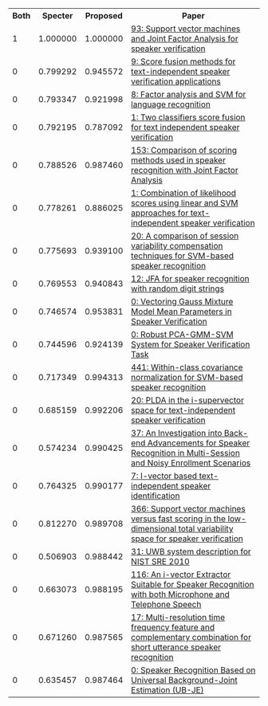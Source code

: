 <html><table><tr>
<th>Both</th>
<th>Specter</th>
<th>Proposed</th>
<th>Paper</th>
</tr>
<tr>
<td>1</td>
<td>1.000000</td>
<td>1.000000</td>
<td><a href="https://www.semanticscholar.org/paper/78d5ff04597f5bbb1962d92fd380c19c778d5f6b">93: Support vector machines and Joint Factor Analysis for speaker verification</a></td>
</tr>
<tr>
<td>0</td>
<td>0.799292</td>
<td>0.945572</td>
<td><a href="https://www.semanticscholar.org/paper/19b3664ac63151c7350450453706e1b0fffcf462">9: Score fusion methods for text-independent speaker verification applications</a></td>
</tr>
<tr>
<td>0</td>
<td>0.793347</td>
<td>0.921998</td>
<td><a href="https://www.semanticscholar.org/paper/1798eb6c1620b1e9a13b7eb54ba9aaeaf7f6e2cf">8: Factor analysis and SVM for language recognition</a></td>
</tr>
<tr>
<td>0</td>
<td>0.792195</td>
<td>0.787092</td>
<td><a href="https://www.semanticscholar.org/paper/1779355759c82e44096722d77a6b5ba2351ccb8d">1: Two classifiers score fusion for text independent speaker verification</a></td>
</tr>
<tr>
<td>0</td>
<td>0.788526</td>
<td>0.987460</td>
<td><a href="https://www.semanticscholar.org/paper/fdb787710f799c4f326768de144e89b6bb599451">153: Comparison of scoring methods used in speaker recognition with Joint Factor Analysis</a></td>
</tr>
<tr>
<td>0</td>
<td>0.778261</td>
<td>0.886025</td>
<td><a href="https://www.semanticscholar.org/paper/e948ef0b4bb5b7a39b753a6df987b1382d70fd29">1: Combination of likelihood scores using linear and SVM approaches for text-independent speaker verification</a></td>
</tr>
<tr>
<td>0</td>
<td>0.775693</td>
<td>0.939100</td>
<td><a href="https://www.semanticscholar.org/paper/fb5b621faf296fa1bef37ac3502fe0cf4725c51d">20: A comparison of session variability compensation techniques for SVM-based speaker recognition</a></td>
</tr>
<tr>
<td>0</td>
<td>0.769553</td>
<td>0.940843</td>
<td><a href="https://www.semanticscholar.org/paper/893082ac724846f9c6fdae5091566214ac54a7f5">12: JFA for speaker recognition with random digit strings</a></td>
</tr>
<tr>
<td>0</td>
<td>0.746574</td>
<td>0.953831</td>
<td><a href="https://www.semanticscholar.org/paper/fa3d13315bb6dd2397c4adb6ee1a2ea8ff671a0a">0: Vectoring Gauss Mixture Model Mean Parameters in Speaker Verification</a></td>
</tr>
<tr>
<td>0</td>
<td>0.744596</td>
<td>0.924139</td>
<td><a href="https://www.semanticscholar.org/paper/52407698c7fd655daa28b2c721324e8eecef09db">0: Robust PCA-GMM-SVM System for Speaker Verification Task</a></td>
</tr>
<tr>
<td>0</td>
<td>0.717349</td>
<td>0.994313</td>
<td><a href="https://www.semanticscholar.org/paper/b0dd904d57d1629e747a32d41106611a8a2497f4">441: Within-class covariance normalization for SVM-based speaker recognition</a></td>
</tr>
<tr>
<td>0</td>
<td>0.685159</td>
<td>0.992206</td>
<td><a href="https://www.semanticscholar.org/paper/58e7e2b930b00f8904157d71cd799348d72586c8">20: PLDA in the i-supervector space for text-independent speaker verification</a></td>
</tr>
<tr>
<td>0</td>
<td>0.574234</td>
<td>0.990425</td>
<td><a href="https://www.semanticscholar.org/paper/422b0a89ba739f6b3cab1d4bf1c07251a42f0595">37: An Investigation into Back-end Advancements for Speaker Recognition in Multi-Session and Noisy Enrollment Scenarios</a></td>
</tr>
<tr>
<td>0</td>
<td>0.764325</td>
<td>0.990177</td>
<td><a href="https://www.semanticscholar.org/paper/9c32fd82974255e658d5980eb0c1270eeb1fc261">7: I-vector based text-independent speaker identification</a></td>
</tr>
<tr>
<td>0</td>
<td>0.812270</td>
<td>0.989708</td>
<td><a href="https://www.semanticscholar.org/paper/a69c34076de67bf891d4f26a4c494f4e71ab2288">366: Support vector machines versus fast scoring in the low-dimensional total variability space for speaker verification</a></td>
</tr>
<tr>
<td>0</td>
<td>0.506903</td>
<td>0.988442</td>
<td><a href="https://www.semanticscholar.org/paper/502d65ca3e8e8e4b0d0bd75135445ab0cad9ae10">31: UWB system description for NIST SRE 2010</a></td>
</tr>
<tr>
<td>0</td>
<td>0.663073</td>
<td>0.988195</td>
<td><a href="https://www.semanticscholar.org/paper/ecd40f2b52a06fe2de2f612e6028d219225247e8">116: An i-vector Extractor Suitable for Speaker Recognition with both Microphone and Telephone Speech</a></td>
</tr>
<tr>
<td>0</td>
<td>0.671260</td>
<td>0.987565</td>
<td><a href="https://www.semanticscholar.org/paper/7a4d1fa76bdc575e7a0f17283f907529e7f533a8">17: Multi-resolution time frequency feature and complementary combination for short utterance speaker recognition</a></td>
</tr>
<tr>
<td>0</td>
<td>0.635457</td>
<td>0.987464</td>
<td><a href="https://www.semanticscholar.org/paper/36a3b066fe0000d6aba06847469820c7e978fc0d">0: Speaker Recognition Based on Universal Background-Joint Estimation (UB-JE)</a></td>
</tr>
</table></html>

